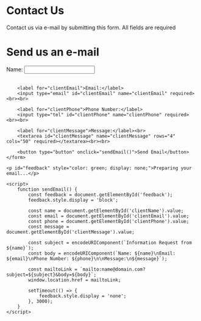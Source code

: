 # Contact Us
Contact us via e-mail by submitting this form.
All fields are required 

<!DOCTYPE html>
<html lang="en">
<head>
    <meta charset="UTF-8">
    <meta name="viewport" content="width=device-width, initial-scale=1.0">
    <title>Email Communication</title>
</head>
<body>
    <h1>Send us an e-mail</h1>
    <form id="contactForm">
        <label for="clientName">Name:</label>
        <input type="text" id="clientName" name="clientName" required><br><br>
        
        <label for="clientEmail">Email:</label>
        <input type="email" id="clientEmail" name="clientEmail" required><br><br>
        
        <label for="clientPhone">Phone Number:</label>
        <input type="tel" id="clientPhone" name="clientPhone" required><br><br>
        
        <label for="clientMessage">Message:</label><br>
        <textarea id="clientMessage" name="clientMessage" rows="4" cols="50" required></textarea><br><br>
        
        <button type="button" onclick="sendEmail()">Send Email</button>
    </form>

    <p id="feedback" style="color: green; display: none;">Preparing your email...</p>

    <script>
        function sendEmail() {
            const feedback = document.getElementById('feedback');
            feedback.style.display = 'block';
            
            const name = document.getElementById('clientName').value;
            const email = document.getElementById('clientEmail').value;
            const phone = document.getElementById('clientPhone').value;
            const message = document.getElementById('clientMessage').value;
            
            const subject = encodeURIComponent(`Information Request from ${name}`);
            const body = encodeURIComponent(`Name: ${name}\nEmail: ${email}\nPhone Number: ${phone}\n\nMessage:\n${message}`);
            
            const mailtoLink = `mailto:name@domain.com?subject=${subject}&body=${body}`;
            window.location.href = mailtoLink;
            
            setTimeout(() => {
                feedback.style.display = 'none';
            }, 3000);
        }
    </script>
</body>
</html>
